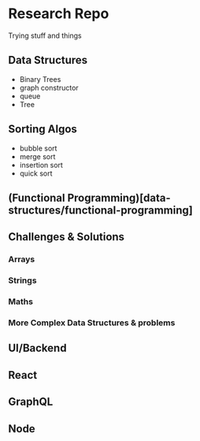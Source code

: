 # Research Repo

Trying stuff and things

## Data Structures

- Binary Trees
- graph constructor
- queue
- Tree

## Sorting Algos

- bubble sort
- merge sort
- insertion sort
- quick sort

## (Functional Programming)[data-structures/functional-programming]

## Challenges & Solutions
### Arrays 

### Strings

### Maths

### More Complex Data Structures & problems

## UI/Backend

## React

## GraphQL

## Node

